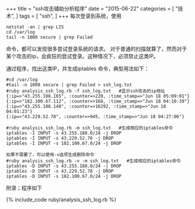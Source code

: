 +++
title = "ssh攻击辅助分析程序"
date = "2015-06-22"
categories = [
"技术",
]
tags = [
"ssh",
]
+++
每次登录到系统，使用 

	netstat -an | grep LIS
	cd /var/log
	tail -n 1000 secure | grep Failed
命令，都可以发现很多尝试登录系统的请求。 对于普通的扫描就算了，然而对于某个攻击的ip，会疯狂的尝试登录。这种情况下，必须禁止这类IP。


通过程序，找出这类IP，并生成iptables 命令，典型用法如下：
	

	#cd /var/log
	#tail -n 1000 secure | grep Failed > ssh_log.txt
	#ruby analysis_ssh_log.rb -f ssh_log.txt   #显示ssh攻击的ip地址
	{:ip=>"43.255.188.165", :counter=>220, :time_stamp=>"Jun 18 05:09:01"}
	{:ip=>"182.100.67.112", :counter=>168, :time_stamp=>"Jun 18 04:10:39"}
	{:ip=>"43.255.188.148", :counter=>16292, :time_stamp=>"Jun 18 04:01:23"}
	{:ip=>"43.229.52.78", :counter=>945, :time_stamp=>"Jun 18 04:27:06"}
	
	#ruby analysis_ssh_log.rb -m ssh_log.txt   #生成相应的iptables命令
	iptables -I INPUT -s 43.255.188.0/24 -j DROP
	iptables -I INPUT -s 43.229.52.78 -j DROP
	iptables -I INPUT -s 182.100.67.0/24 -j DROP
	
	如果不需要了，可以使用-v选项生成删除命令
	#ruby analysis_ssh_log.rb -v -m ssh_log.txt   #生成相应的iptables命令
	iptables -D INPUT -s 43.255.188.0/24 -j DROP
	iptables -D INPUT -s 43.229.52.78 -j DROP
	iptables -D INPUT -s 182.100.67.0/24 -j DROP
	
	
  
   附录；程序如下
       
  {% include_code ruby/analysis_ssh_log.rb %}
 

